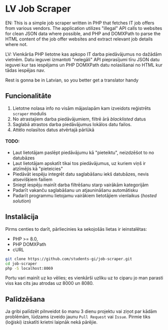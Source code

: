 # LV Job Scraper

EN: This is a simple job scraper written in PHP that fetches IT job offers from various vendors. The application utilizes "illegal" API calls to websites for clean JSON data where possible, and PHP and DOMXPath to parse the HTML content of the job offer websites and extract relevant job details where not.

LV: Vienkārša PHP lietotne kas apkopo IT darba piedāvājumus no dažādām vietnēm. Datu ieguvei izmantoti "nelegāli" API pieprasījumi tīru JSON datu ieguvei kur tas iespējams un PHP DOMXPath datu nolasīšanai no HTML kur tādas iespējas nav.

Rest is gonna be in Latvian, so you better get a translator handy

## Funcionalitāte

1. Lietotne nolasa info no visām mājaslapām kam izveidots reģistrēts `scraper` modulis
1. No atrastajiem darba piedāvājumiem, filtrē ārā *blacklisted* datus
1. Saglabā atrastos darba piedāvājumus lokālos datu failos.
1. Attēlo nolasītos datus atvērtajā pārlūkā

#### TODO:
- Ļaut lietotājam paslēpt piedāvājumu kā "pieteiktu", neizdzēšot to no datubāzes
- Ļaut lietotājam apskatīt tikai tos piedāvājumus, uz kuriem viņš ir atzīmējis kā "pieteicies"
- Piedāvāt iespēju integrēt datu saglabāšanu iekš datubāzes, nevis atsevišķiem failiem
- Sniegt iespēju mainīt darba filtrēšanu starp vairākām kategorijām
- Padarīt vakanču saglabāšanu un atjaunināšanu automātisku
- Padarīt programmu lietojamu vairākiem lietotājiem vienlaikus (*hosted solution*)

## Instalācija

Pirms centies to darīt, pārliecinies ka sekojošās lietas ir ieinstalētas:
- PHP >= 8.0,
- PHP DOMXPath
- cURL
```bash
git clone https://github.com/students-gi/job-scraper.git
cd job-scraper
php -S localhost:8069
```
Portu vari mainīt uz ko vēlies; es vienkārši uzliku uz to ciparu jo man parasti viss kas cits jau atrodas uz 8000 un 8080.

## Palīdzēšana

Ja gribi palīdzēt pilnveidot šo manu 3 dienu projektu vai ziņot par kādām problēmām, lūdzams izveido jaunu `Pull Request` vai `Issue`. Pirmie tiks (loģiski) izskatīti krietni laipnāk nekā pārējie.